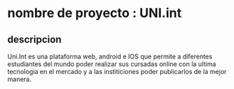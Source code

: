 # nombre de proyecto : UNI.int

## descripcion 

Uni.Int es una plataforma web, android e IOS que permite a diferentes estudiantes del mundo poder realizar sus cursadas online con la ultima tecnologia en el mercado
y a las institiciones poder publicarlos de la mejor manera.
